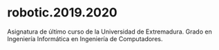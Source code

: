 # robotic.2019.2020
Asignatura de último curso de la Universidad de Extremadura. Grado en Ingeniería Informática en Ingeniería de Computadores.
